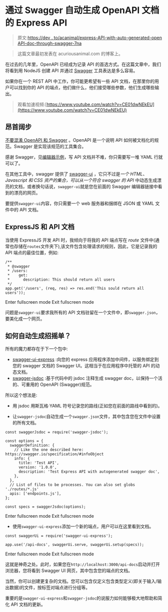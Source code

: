 # 通过 Swagger 自动生成 OpenAPI 文档的 Express API

> 原文:[https://dev . to/acanimal/express-API-with-auto-generated-open API-doc-through-swagger-7na](https://dev.to/acanimal/express-api-with-autogenerated-openapi-doc-through-swagger-7na)

> 这篇文章最初发表在 acuriousanimal.com 的博客上。

在过去的几年里，OpenAPI 已经成为记录 API 的首选方式。在这篇文章中，我们将看到用 NodeJS 创建 API 并通过 [Swagger](https://swagger.io/) 工具表达是多么容易。

如果你在一个 REST API 中工作，你可能更希望有一些 API 文档，在那里你的用户可以找到你的 API 的端点，他们做什么，他们接受哪些参数，他们生成哪些输出。

> 观看加速视频:[https://www.youtube.com/watch?v=CE01dwNEkEU](https://www.youtube.com/watch?v=CE01dwNEkEU)

## 昂首阔步

[不要混淆 OpenAPI 和 Swagger](https://swagger.io/blog/api-strategy/difference-between-swagger-and-openapi/) 。OpenAPI 是一个说明 API 如何被文档化的规范。Swagger 是实现该规范的工具集合。

感谢 Swagger，见[编辑器示例](https://editor.swagger.io/)，写 API 文档并不难，你只需要写一堆 YAML 行就可以了。

在其他工具中，swagger 提供了 [swagger-ui](https://github.com/swagger-api/swagger-ui) ，它只不过是*一个 HTML、Javascript 和 CSS 资产的集合，可以从一个符合 swagger 的 API* 中动态生成漂亮的文档，或者换句话说，`swagger-ui`就是您在前面的 Swagger 编辑器链接中看到的漂亮的网页。

要提供`swagger-ui`内容，你只需要一个 web 服务器和捆绑在 JSON 或 YAML 文件中的 API 文档。

## ExpressJS 和 API 文档

当使用 ExpressJS 开发 API 时，我倾向于将我的 API 端点写在 *route* 文件中(通常也存储在`routes`文件夹下),该文件包含处理请求的规则，因此，它是记录我的 API 端点的最佳位置，例如:

```
/**
 * @swagger
 * /users:
 *    get:
 *      description: This should return all users
 */
app.get('/users', (req, res) => res.end('This sould return all users')); 
```

Enter fullscreen mode Exit fullscreen mode

问题是`swagger-ui`要求我所有的 API 文档驻留在一个文件中，即`swagger.json`，要美化成一个网页。

## 如何自动生成招摇单？

所有的魔力都存在于下一个包中:

*   [swagger-ui-express](https://github.com/scottie1984/swagger-ui-express) :向您的 express 应用程序添加中间件，以服务绑定到您的 swagger 文档的 Swagger UI。这相当于在应用程序中托管的 API 的动态文档。
*   [swagger-jsdoc](https://github.com/Surnet/swagger-jsdoc) :基于代码中的 jsdoc 注释生成 swagger doc，以保持一个活的、可重用的 OpenAPI (Swagger)规范。

所以这个想法是:

*   用 jsdoc 用斯瓦格·YAML 符号记录您的路线(正如您在前面的路线中看到的)。

*   让`swagger-jsdoc`自动生成一个`swagger.json`文件，其中包含您在文件中设置的所有文档。

```
const swaggerJsdoc = require('swagger-jsdoc');

const options = {
  swaggerDefinition: {
    // Like the one described here: https://swagger.io/specification/#infoObject
    info: {
      title: 'Test API',
      version: '1.0.0',
      description: 'Test Express API with autogenerated swagger doc',
    },
  },
  // List of files to be processes. You can also set globs './routes/*.js'
  apis: ['endpoints.js'],
};

const specs = swaggerJsdoc(options); 
```

Enter fullscreen mode Exit fullscreen mode

*   使用`swagger-ui-express`添加一个新的端点，用户可以在这里看到文档。

```
const swaggerUi = require('swagger-ui-express');

app.use('/api-docs', swaggerUi.serve, swaggerUi.setup(specs)); 
```

Enter fullscreen mode Exit fullscreen mode

这就是神奇之处。此时，如果您在`http://localhost:3000/api-docs`启动并打开浏览器，您将看到 Swagger UI 网页，其中包含您的端点的文档。

当然，你可以创建更复杂的文档。您可以包含仅定义包含类型定义(即关于输入/输出数据)的文件，按标签对端点进行分组等。

重要的是`swagger-ui-express`和`swagger-jsdoc`的说服力如何能够极大地帮助和简化 API 文档的更新。